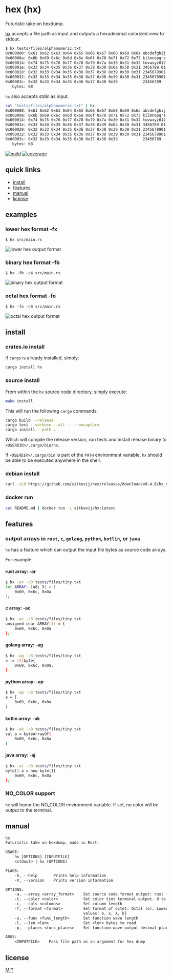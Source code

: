 # hex (hx)

Futuristic take on hexdump.

[hx](https://github.com/sitkevij/hex) accepts a file path as input and outputs a hexadecimal colorized view to stdout.

```sh
$ hx tests/files/alphanumeric.txt
0x000000: 0x61 0x62 0x63 0x64 0x65 0x66 0x67 0x68 0x69 0x6a abcdefghij
0x00000a: 0x6b 0x69 0x6c 0x6d 0x6e 0x6f 0x70 0x71 0x72 0x73 kilmnopqrs
0x000014: 0x74 0x75 0x76 0x77 0x78 0x79 0x7a 0x30 0x31 0x32 tuvwxyz012
0x00001e: 0x33 0x34 0x35 0x36 0x37 0x38 0x39 0x0a 0x30 0x31 3456789.01
0x000028: 0x32 0x33 0x34 0x35 0x36 0x37 0x38 0x39 0x30 0x31 2345678901
0x000032: 0x32 0x33 0x34 0x35 0x36 0x37 0x38 0x39 0x30 0x31 2345678901
0x00003c: 0x32 0x33 0x34 0x35 0x36 0x37 0x38 0x39           23456789
   bytes: 68
```

`hx` also accepts stdin as input.

```sh
cat "tests/files/alphanumeric.txt" | hx
0x000000: 0x61 0x62 0x63 0x64 0x65 0x66 0x67 0x68 0x69 0x6a abcdefghij
0x00000a: 0x6b 0x69 0x6c 0x6d 0x6e 0x6f 0x70 0x71 0x72 0x73 kilmnopqrs
0x000014: 0x74 0x75 0x76 0x77 0x78 0x79 0x7a 0x30 0x31 0x32 tuvwxyz012
0x00001e: 0x33 0x34 0x35 0x36 0x37 0x38 0x39 0x0a 0x30 0x31 3456789.01
0x000028: 0x32 0x33 0x34 0x35 0x36 0x37 0x38 0x39 0x30 0x31 2345678901
0x000032: 0x32 0x33 0x34 0x35 0x36 0x37 0x38 0x39 0x30 0x31 2345678901
0x00003c: 0x32 0x33 0x34 0x35 0x36 0x37 0x38 0x39           23456789
   bytes: 68
```

[![build](https://travis-ci.org/sitkevij/hex.svg?branch=master)](https://travis-ci.org/sitkevij/hex)
[![coverage](https://img.shields.io/codecov/c/github/sitkevij/hex/master.svg)](https://codecov.io/gh/sitkevij/hex)

## quick links

* [install](#install)
* [features](#features)
* [manual](#manual)
* [license](#license)

## examples

### lower hex format -fx

`$ hx src/main.rs`

![lower hex output format](https://raw.githubusercontent.com/sitkevij/hex/master/assets/hex_screenshot_macos_format_default.png "default output format")

### binary hex format -fb

`$ hx -fb -c4 src/main.rs`

![binary hex output format](https://raw.githubusercontent.com/sitkevij/hex/master/assets/hex_screenshot_macos_format_b.png)

### octal hex format -fo

`$ hx -fo -c8 src/main.rs`

![octal hex output format](https://raw.githubusercontent.com/sitkevij/hex/master/assets/hex_screenshot_macos_format_o.png)

## install

### crates.io install

If `cargo` is already installed, simply:

```sh
cargo install hx
```

### source install

From within the `hx` source code directory, simply execute:

```sh
make install
```

This will run the following `cargo` commands:

```sh
cargo build --release
cargo test --verbose --all -- --nocapture
cargo install --path .
```

Which will compile the release version, run tests and install release binary to `<USERDIR>/.cargo/bin/hx`.

If `<USERDIR>/.cargo/bin` is part of the `PATH` environment variable, `hx` should be able to be executed anywhere in the shell.

### debian install

```sh
curl -sLO https://github.com/sitkevij/hex/releases/download/v0.4.0/hx_0.4.0_amd64.deb && dpkg -i hx_0.4.0_amd64.deb
```

### docker run

```sh
cat README.md | docker run -i sitkevij/hx:latest
```

## features

### output arrays in `rust`, `c`, `golang`, `python`, `kotlin`, or `java`

`hx` has a feature which can output the input file bytes as source code arrays.

For example:

#### rust array: -ar

```sh
$ hx -ar -c8 tests/files/tiny.txt
let ARRAY: [u8; 3] = [
    0x69, 0x6c, 0x0a
];
```

#### c array: -ac

```sh
$ hx -ac -c8 tests/files/tiny.txt
unsigned char ARRAY[3] = {
    0x69, 0x6c, 0x0a
};
```

#### golang array: -ag

```sh
$ hx -ag -c8 tests/files/tiny.txt
a := [3]byte{
    0x69, 0x6c, 0x0a,
}
```

#### python array: -ap

```sh
$ hx -ap -c8 tests/files/tiny.txt
a = [
    0x69, 0x6c, 0x0a
]
```

#### kotlin array: -ak

```sh
$ hx -ak -c8 tests/files/tiny.txt
val a = byteArrayOf(
    0x69, 0x6c, 0x0a
)
```

#### java array: -aj

```sh
$ hx -aj -c8 tests/files/tiny.txt
byte[] a = new byte[]{
    0x69, 0x6c, 0x0a
};
```

### NO_COLOR support

`hx` will honor the NO_COLOR environment variable. If set, no color will be output to the terminal.

## manual

```txt
hx
Futuristic take on hexdump, made in Rust.

USAGE:
    hx [OPTIONS] [INPUTFILE]
    <stdout> | hx [OPTIONS]

FLAGS:
    -h, --help       Prints help information
    -V, --version    Prints version information

OPTIONS:
    -a, --array <array_format>    Set source code format output: rust (r), C (c), golang (g), python (p), kotlin (k), java (j) [possible values: r, c, g, p, k, j]
    -t, --color <color>           Set color tint terminal output. 0 to disable, 1 to enable [possible values: 0, 1]
    -c, --cols <columns>          Set column length
    -f, --format <format>         Set format of octet: Octal (o), LowerHex (x), UpperHex (X), Binary (b) [possible
                                  values: o, x, X, b]
    -u, --func <func_length>      Set function wave length
    -l, --len <len>               Set <len> bytes to read
    -p, --places <func_places>    Set function wave output decimal places

ARGS:
    <INPUTFILE>    Pass file path as an argument for hex dump
```

## license

[MIT](LICENSE)
